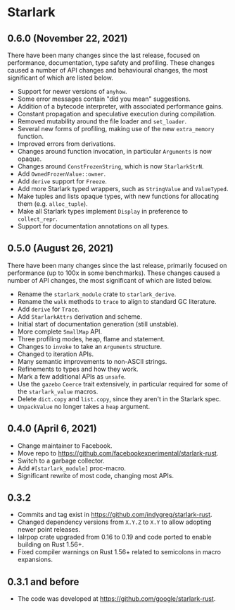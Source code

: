 # Starlark

## 0.6.0 (November 22, 2021)

There have been many changes since the last release, focused on performance, documentation, type safety and profiling. These changes caused a number of API changes and behavioural changes, the most significant of which are listed below.

* Support for newer versions of `anyhow`.
* Some error messages contain "did you mean" suggestions.
* Addition of a bytecode interpreter, with associated performance gains.
* Constant propagation and speculative execution during compilation.
* Removed mutability around the file loader and `set_loader`.
* Several new forms of profiling, making use of the new `extra_memory` function.
* Improved errors from derivations.
* Changes around function invocation, in particular `Arguments` is now opaque.
* Changes around `ConstFrozenString`, which is now `StarlarkStrN`.
* Add `OwnedFrozenValue::owner`.
* Add `derive` support for `Freeze`.
* Add more Starlark typed wrappers, such as `StringValue` and `ValueTyped`.
* Make tuples and lists opaque types, with new functions for allocating them (e.g. `alloc_tuple`).
* Make all Starlark types implement `Display` in preference to `collect_repr`.
* Support for documentation annotations on all types.

## 0.5.0 (August 26, 2021)

There have been many changes since the last release, primarily focused on performance (up to 100x in some benchmarks). These changes caused a number of API changes, the most significant of which are listed below.

* Rename the `starlark_module` crate to `starlark_derive`.
* Rename the `walk` methods to `trace` to align to standard GC literature.
* Add `derive` for `Trace`.
* Add `StarlarkAttrs` derivation and scheme.
* Initial start of documentation generation (still unstable).
* More complete `SmallMap` API.
* Three profiling modes, heap, flame and statement.
* Changes to `invoke` to take an `Arguments` structure.
* Changed to iteration APIs.
* Many semantic improvements to non-ASCII strings.
* Refinements to types and how they work.
* Mark a few additional APIs as `unsafe`.
* Use the `gazebo` `Coerce` trait extensively, in particular required for some of the `starlark_value` macros.
* Delete `dict.copy` and `list.copy`, since they aren't in the Starlark spec.
* `UnpackValue` no longer takes a `heap` argument.

## 0.4.0 (April 6, 2021)

* Change maintainer to Facebook.
* Move repo to https://github.com/facebookexperimental/starlark-rust.
* Switch to a garbage collector.
* Add `#[starlark_module]` proc-macro.
* Significant rewrite of most code, changing most APIs.

## 0.3.2

* Commits and tag exist in https://github.com/indygreg/starlark-rust.
* Changed dependency versions from `X.Y.Z` to `X.Y` to allow adopting newer point releases.
* lalrpop crate upgraded from 0.16 to 0.19 and code ported to enable building on Rust 1.56+.
* Fixed compiler warnings on Rust 1.56+ related to semicolons in macro expansions.

## 0.3.1 and before

* The code was developed at https://github.com/google/starlark-rust.
